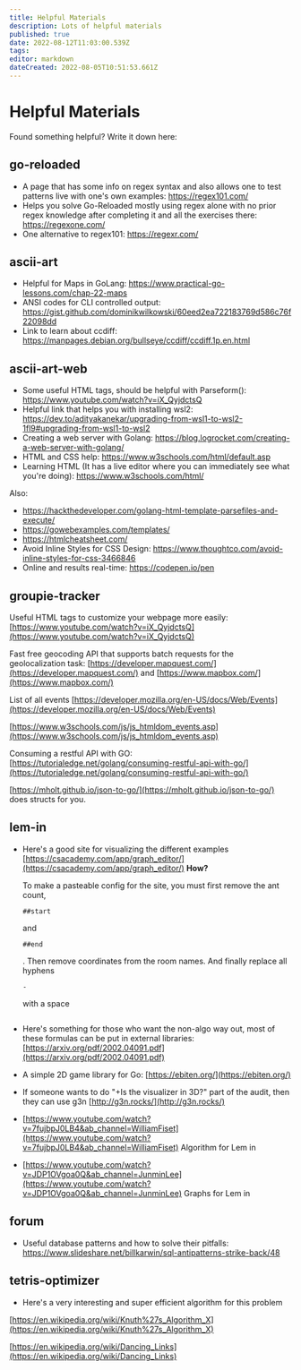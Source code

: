 ```yaml
---
title: Helpful Materials
description: Lots of helpful materials
published: true
date: 2022-08-12T11:03:00.539Z
tags: 
editor: markdown
dateCreated: 2022-08-05T10:51:53.661Z
---
```


# Helpful Materials
Found something helpful? Write it down here:

## go-reloaded
- A page that has some info on regex syntax and also allows one to test patterns live with one's own examples: https://regex101.com/
- Helps you solve Go-Reloaded mostly using regex alone with no prior regex knowledge after completing it and all the exercises there: https://regexone.com/
- One alternative to regex101: https://regexr.com/

## ascii-art
- Helpful for Maps in GoLang: https://www.practical-go-lessons.com/chap-22-maps
- ANSI codes for CLI controlled output: https://gist.github.com/dominikwilkowski/60eed2ea722183769d586c76f22098dd
- Link to learn about ccdiff: https://manpages.debian.org/bullseye/ccdiff/ccdiff.1p.en.html
## ascii-art-web
- Some useful HTML tags, should be helpful with Parseform(): https://www.youtube.com/watch?v=iX_QyjdctsQ
- Helpful link that helps you with installing wsl2: https://dev.to/adityakanekar/upgrading-from-wsl1-to-wsl2-1fl9#upgrading-from-wsl1-to-wsl2
- Creating a web server with Golang: https://blog.logrocket.com/creating-a-web-server-with-golang/
- HTML and CSS help: https://www.w3schools.com/html/default.asp
- Learning HTML (It has a live editor where you can immediately see what you're doing): https://www.w3schools.com/html/

Also:
- https://hackthedeveloper.com/golang-html-template-parsefiles-and-execute/
- https://gowebexamples.com/templates/
- https://htmlcheatsheet.com/
- Avoid Inline Styles for CSS Design: https://www.thoughtco.com/avoid-inline-styles-for-css-3466846
- Online and results real-time: https://codepen.io/pen

## groupie-tracker
Useful HTML tags to customize your webpage more easily: [https://www.youtube.com/watch?v=iX_QyjdctsQ](https://www.youtube.com/watch?v=iX_QyjdctsQ)

Fast free geocoding API that supports batch requests for the geolocalization task: [https://developer.mapquest.com/](https://developer.mapquest.com/) and [https://www.mapbox.com/](https://www.mapbox.com/)

List of all events [https://developer.mozilla.org/en-US/docs/Web/Events](https://developer.mozilla.org/en-US/docs/Web/Events)

[https://www.w3schools.com/js/js_htmldom_events.asp](https://www.w3schools.com/js/js_htmldom_events.asp)

Consuming a restful API with GO: [https://tutorialedge.net/golang/consuming-restful-api-with-go/](https://tutorialedge.net/golang/consuming-restful-api-with-go/)

[https://mholt.github.io/json-to-go/](https://mholt.github.io/json-to-go/) does structs for you.

## lem-in
- Here's a good site for visualizing the different examples [https://csacademy.com/app/graph_editor/](https://csacademy.com/app/graph_editor/) 
**How?**
    
    To make a pasteable config for the site, you must first remove the ant count,
    
    ```
    ##start
    ```
    
    and
    
    ```
    ##end
    ```
    
    . Then remove coordinates from the room names. And finally replace all hyphens
    
    ```
    -
    ```
    
    with a space
    
    ```
    
    ```
    

- Here's something for those who want the non-algo way out, most of these formulas can be put in external libraries: [https://arxiv.org/pdf/2002.04091.pdf](https://arxiv.org/pdf/2002.04091.pdf)

- A simple 2D game library for Go: [https://ebiten.org/](https://ebiten.org/)

- If someone wants to do "+Is the visualizer in 3D?" part of the audit, then they can use g3n [http://g3n.rocks/](http://g3n.rocks/)

- [https://www.youtube.com/watch?v=7fujbpJ0LB4&ab_channel=WilliamFiset](https://www.youtube.com/watch?v=7fujbpJ0LB4&ab_channel=WilliamFiset) Algorithm for Lem in

- [https://www.youtube.com/watch?v=JDP1OVgoa0Q&ab_channel=JunminLee](https://www.youtube.com/watch?v=JDP1OVgoa0Q&ab_channel=JunminLee) Graphs for Lem in

## forum
- Useful database patterns and how to solve their pitfalls: https://www.slideshare.net/billkarwin/sql-antipatterns-strike-back/48 

## tetris-optimizer
- Here's a very interesting and super efficient algorithm for this problem

[https://en.wikipedia.org/wiki/Knuth%27s_Algorithm_X](https://en.wikipedia.org/wiki/Knuth%27s_Algorithm_X)

 [https://en.wikipedia.org/wiki/Dancing_Links](https://en.wikipedia.org/wiki/Dancing_Links)